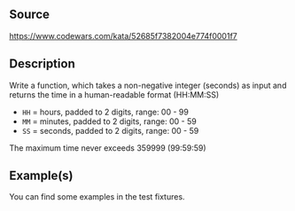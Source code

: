 ## Source
https://www.codewars.com/kata/52685f7382004e774f0001f7

## Description
Write a function, which takes a non-negative integer (seconds) as input and returns the time in a human-readable format (HH:MM:SS)

* `HH` = hours, padded to 2 digits, range: 00 - 99
* `MM` = minutes, padded to 2 digits, range: 00 - 59
* `SS` = seconds, padded to 2 digits, range: 00 - 59

The maximum time never exceeds 359999 (99:59:59)

## Example(s)
You can find some examples in the test fixtures.